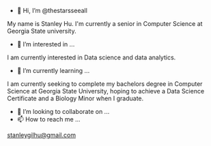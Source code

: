 - 👋 Hi, I’m @thestarsseeall

My name is Stanley Hu. I'm currently a senior in Computer Science at Georgia State university.

- 👀 I’m interested in ...

I am currently interested in Data science and data analytics.

- 🌱 I’m currently learning ...

I am currently seeking to complete my bachelors degree in Computer Science at Georgia State University, hoping to achieve a Data Science Certificate and a Biology Minor when I graduate.

- 💞️ I’m looking to collaborate on ...
- 📫 How to reach me ...

stanleygilhu@gmail.com

<!---
thestarsseeall/thestarsseeall is a ✨ special ✨ repository because its `README.md` (this file) appears on your GitHub profile.
You can click the Preview link to take a look at your changes.
--->
